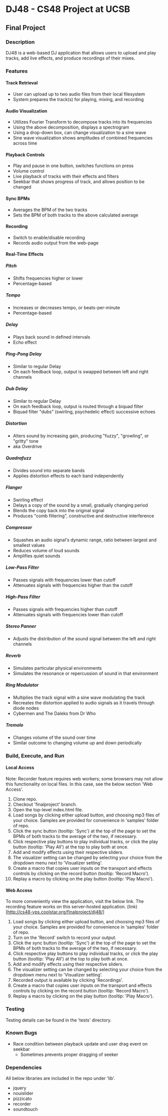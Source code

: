 # DJ48 - CS48 Project at UCSB

## Final Project

### Description
DJ48 is a web-based DJ application that allows users to upload and play tracks, add live effects, and produce recordings of their mixes.

### Features
#### Track Retrieval
* User can upload up to two audio files from their local filesystem
* System prepares the track(s) for playing, mixing, and recording
#### Audio Visualization
* Utilizes Fourier Transform to decompose tracks into its frequencies
* Using the above decomposition, displays a spectrogram
* Using a drop-down box, can change visualization to a sine wave
* Sine wave visualization shows amplitudes of combined frequencies across time
#### Playback Controls
* Play and pause in one button, switches functions on press
* Volume control
* Live playback of tracks with their effects and filters
* Seekbar that shows progress of track, and allows position to be changed
#### Sync BPMs
* Averages the BPM of the two tracks
* Sets the BPM of both tracks to the above calculated average
#### Recording
* Switch to enable/disable recording
* Records audio output from the web-page
#### Real-Time Effects
##### Pitch
* Shifts frequencies higher or lower
* Percentage-based
##### Tempo
* Increases or decreases tempo, or beats-per-minute
* Percentage-based
##### Delay
* Plays back sound in defined intervals
* Echo effect
##### Ping-Pong Delay
* Similar to regular Delay
* On each feedback loop, output is swapped between left and right channels
##### Dub Delay
* Similar to regular Delay
* On each feedback loop, output is routed through a biquad filter
* Biquad filter "dubs" (swirling, psychedelic effect) successive echoes
##### Distortion
* Alters sound by increasing gain, producing "fuzzy", "growling", or "gritty" tone
* aka Overdrive
##### Quadrafuzz
* Divides sound into separate bands
* Applies distortion effects to each band independently
##### Flanger
* Swirling effect
* Delays a copy of the sound by a small, gradually changing period
* Blends the copy back into the original signal
* Produces "comb filtering", constructive and destructive interference
##### Compressor
* Squashes an audio signal's dynamic range, ratio between largest and smallest values
* Reduces volume of loud sounds
* Amplifies quiet sounds
##### Low-Pass Filter
* Passes signals with frequencies lower than cutoff
* Attenuates signals with frequencies higher than the cutoff
##### High-Pass Filter
* Passes signals with frequencies higher than cutoff
* Attenuates signals with frequencies lower than cutoff
##### Stereo Panner
* Adjusts the distribution of the sound signal between the left and right channels
##### Reverb
* Simulates particular physical environments
* Simulates the resonance or repercussion of sound in that environment
##### Ring Modulator
* Multiplies the track signal with a sine wave modulating the track
* Recreates the distortion applied to audio signals as it travels through diode nodes
* Cybermen and The Daleks from Dr Who
##### Tremolo
* Changes volume of the sound over time
* Similar outcome to changing volume up and down periodically

### Build, Execute, and Run
#### Local Access
  Note: Recorder feature requires web workers; some browsers may not allow this functionality on local files.
  In this case, see the below section 'Web Access'.
1. Clone repo.
2. Checkout 'finalproject' branch.
3. Open the top-level index.html file.
4. Load songs by clicking either upload button, and choosing mp3 files of your choice.
  Samples are provided for convenience in 'samples' folder of repo.
5. Click the sync button (tooltip: 'Sync') at the top of the page to set the BPMs of both tracks to the average of the two, if necessary.
6. Click respective play buttons to play individual tracks, or click the play button (tooltip: 'Play All') at the top to play both at once.
7. Add and modify effects using their respective sliders.
8. The visualizer setting can be changed by selecting your choice from the dropdown menu next to 'Visualizer setting'.
9. Create a macro that copies user inputs on the transport and effects controls by clicking on the record button (tooltip: 'Record Macro').
10. Replay a macro by clicking on the play button (tooltip: 'Play Macro').
#### Web Access
To more conveniently view the application, visit the below link.
The recording feature works on this server-hosted application.
(link)[http://cs48-vps.coolstar.org/finalproject/dj48/]
1. Load songs by clicking either upload button, and choosing mp3 files of your choice.
  Samples are provided for convenience in 'samples' folder of repo.
2. Turn on the 'Record' switch to record your output.
3. Click the sync button (tooltip: 'Sync') at the top of the page to set the BPMs of both tracks to the average of the two, if necessary.
4. Click respective play buttons to play individual tracks, or click the play button (tooltip: 'Play All') at the top to play both at once.
5. Add and modify effects using their respective sliders.
6. The visualizer setting can be changed by selecting your choice from the dropdown menu next to 'Visualizer setting'.
7. Recorded output is available by clicking 'Recordings'.
8. Create a macro that copies user inputs on the transport and effects controls by clicking on the record button (tooltip: 'Record Macro').
9. Replay a macro by clicking on the play button (tooltip: 'Play Macro').

### Testing
Testing details can be found in the 'tests' directory.

### Known Bugs
* Race condition between playback update and user drag event on seekbar
  * Sometimes prevents proper dragging of seeker

### Dependencies
All below libraries are included in the repo under 'lib'.
* jquery
* nouislider
* pizzicato
* recorder
* soundtouch
